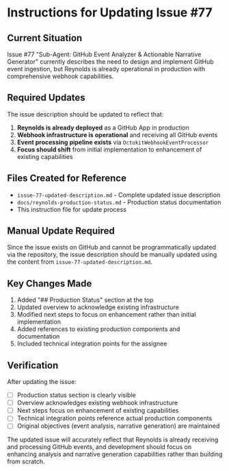 # Instructions for Updating Issue #77

## Current Situation
Issue #77 "Sub-Agent: GitHub Event Analyzer & Actionable Narrative Generator" currently describes the need to design and implement GitHub event ingestion, but Reynolds is already operational in production with comprehensive webhook capabilities.

## Required Updates
The issue description should be updated to reflect that:

1. **Reynolds is already deployed** as a GitHub App in production
2. **Webhook infrastructure is operational** and receiving all GitHub events
3. **Event processing pipeline exists** via `OctokitWebhookEventProcessor`
4. **Focus should shift** from initial implementation to enhancement of existing capabilities

## Files Created for Reference
- `issue-77-updated-description.md` - Complete updated issue description
- `docs/reynolds-production-status.md` - Production status documentation
- This instruction file for update process

## Manual Update Required
Since the issue exists on GitHub and cannot be programmatically updated via the repository, the issue description should be manually updated using the content from `issue-77-updated-description.md`.

## Key Changes Made
1. Added "## Production Status" section at the top
2. Updated overview to acknowledge existing infrastructure
3. Modified next steps to focus on enhancement rather than initial implementation
4. Added references to existing production components and documentation
5. Included technical integration points for the assignee

## Verification
After updating the issue:
- [ ] Production status section is clearly visible
- [ ] Overview acknowledges existing webhook infrastructure
- [ ] Next steps focus on enhancement of existing capabilities
- [ ] Technical integration points reference actual production components
- [ ] Original objectives (event analysis, narrative generation) are maintained

The updated issue will accurately reflect that Reynolds is already receiving and processing GitHub events, and development should focus on enhancing analysis and narrative generation capabilities rather than building from scratch.